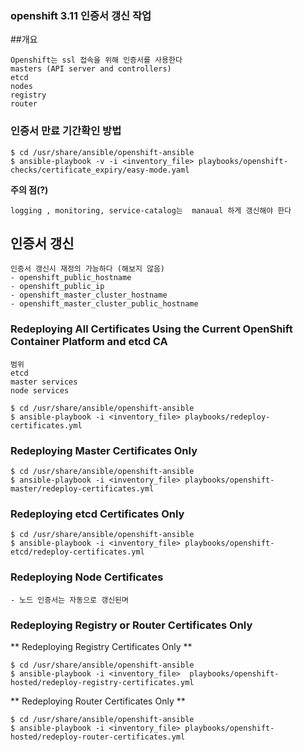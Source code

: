 ### openshift 3.11 인증서 갱신 작업 

##개요 

```
Openshift는 ssl 접속을 위해 인증서를 사용한다
masters (API server and controllers)
etcd
nodes
registry
router
````

### 인증서 만료 기간확인 방법 

```
$ cd /usr/share/ansible/openshift-ansible
$ ansible-playbook -v -i <inventory_file> playbooks/openshift-checks/certificate_expiry/easy-mode.yaml
```

**주의 점(?)**
```
logging , monitoring, service-catalog는  manaual 하게 갱신해야 한다
```

## 인증서 갱신 ##

    인증서 갱신시 재정의 가능하다 (해보지 않음)
	- openshift_public_hostname
	- openshift_public_ip
	- openshift_master_cluster_hostname
	- openshift_master_cluster_public_hostname

### Redeploying All Certificates Using the Current OpenShift Container Platform and etcd CA
	
	범위 
	etcd
	master services
	node services

```
$ cd /usr/share/ansible/openshift-ansible
$ ansible-playbook -i <inventory_file> playbooks/redeploy-certificates.yml
```

### Redeploying Master Certificates Only

```
$ cd /usr/share/ansible/openshift-ansible
$ ansible-playbook -i <inventory_file> playbooks/openshift-master/redeploy-certificates.yml
```

### Redeploying etcd Certificates Only

```
$ cd /usr/share/ansible/openshift-ansible
$ ansible-playbook -i <inventory_file> playbooks/openshift-etcd/redeploy-certificates.yml
```

### Redeploying Node Certificates

	- 노드 인증서는 자동으로 갱신된며 

### Redeploying Registry or Router Certificates Only

** Redeploying Registry Certificates Only **

```
$ cd /usr/share/ansible/openshift-ansible
$ ansible-playbook -i <inventory_file>  playbooks/openshift-hosted/redeploy-registry-certificates.yml
```

** Redeploying Router Certificates Only **

```
$ cd /usr/share/ansible/openshift-ansible
$ ansible-playbook -i <inventory_file> playbooks/openshift-hosted/redeploy-router-certificates.yml
````